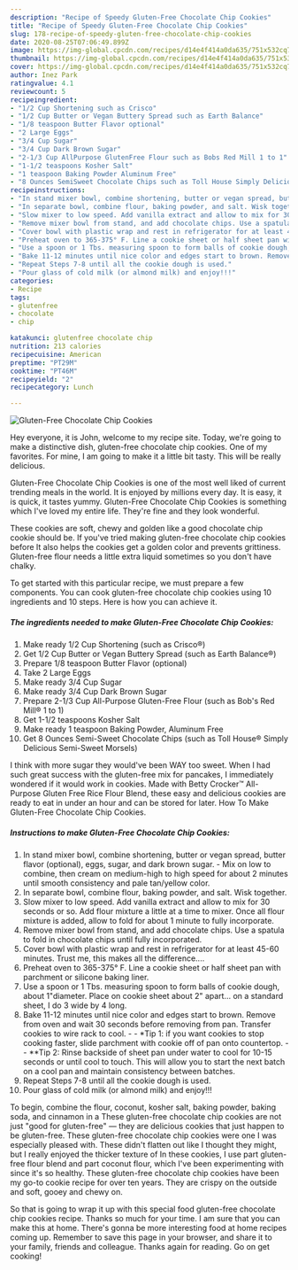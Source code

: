 ```yaml
---
description: "Recipe of Speedy Gluten-Free Chocolate Chip Cookies"
title: "Recipe of Speedy Gluten-Free Chocolate Chip Cookies"
slug: 178-recipe-of-speedy-gluten-free-chocolate-chip-cookies
date: 2020-08-25T07:06:49.899Z
image: https://img-global.cpcdn.com/recipes/d14e4f414a0da635/751x532cq70/gluten-free-chocolate-chip-cookies-recipe-main-photo.jpg
thumbnail: https://img-global.cpcdn.com/recipes/d14e4f414a0da635/751x532cq70/gluten-free-chocolate-chip-cookies-recipe-main-photo.jpg
cover: https://img-global.cpcdn.com/recipes/d14e4f414a0da635/751x532cq70/gluten-free-chocolate-chip-cookies-recipe-main-photo.jpg
author: Inez Park
ratingvalue: 4.1
reviewcount: 5
recipeingredient:
- "1/2 Cup Shortening such as Crisco"
- "1/2 Cup Butter or Vegan Buttery Spread such as Earth Balance"
- "1/8 teaspoon Butter Flavor optional"
- "2 Large Eggs"
- "3/4 Cup Sugar"
- "3/4 Cup Dark Brown Sugar"
- "2-1/3 Cup AllPurpose GlutenFree Flour such as Bobs Red Mill 1 to 1"
- "1-1/2 teaspoons Kosher Salt"
- "1 teaspoon Baking Powder Aluminum Free"
- "8 Ounces SemiSweet Chocolate Chips such as Toll House Simply Delicious SemiSweet Morsels"
recipeinstructions:
- "In stand mixer bowl, combine shortening, butter or vegan spread, butter flavor (optional), eggs, sugar, and dark brown sugar.  Mix on low to combine, then cream on medium-high to high speed for about 2 minutes until smooth consistency and pale tan/yellow color."
- "In separate bowl, combine flour, baking powder, and salt. Wisk together."
- "Slow mixer to low speed. Add vanilla extract and allow to mix for 30 seconds or so. Add flour mixture a little at a time to mixer. Once all flour mixture is added, allow to fold for about 1 minute to fully incorporate."
- "Remove mixer bowl from stand, and add chocolate chips. Use a spatula to fold in chocolate chips until fully incorporated."
- "Cover bowl with plastic wrap and rest in refrigerator for at least 45-60 minutes. Trust me, this makes all the difference...."
- "Preheat oven to 365-375° F. Line a cookie sheet or half sheet pan with parchment or silicone baking liner."
- "Use a spoon or 1 Tbs. measuring spoon to form balls of cookie dough, about 1&#34;diameter. Place on cookie sheet about 2&#34; apart... on a standard sheet, I do 3 wide by 4 long."
- "Bake 11-12 minutes until nice color and edges start to brown. Remove from oven and wait 30 seconds before removing from pan. Transfer cookies to wire rack to cool.  *Tip 1: if you want cookies to stop cooking faster, slide parchment with cookie off of pan onto countertop.   **Tip 2: Rinse backside of sheet pan under water to cool for 10-15 seconds or until cool to touch. This will allow you to start the next batch on a cool pan and maintain consistency between batches."
- "Repeat Steps 7-8 until all the cookie dough is used."
- "Pour glass of cold milk (or almond milk) and enjoy!!!"
categories:
- Recipe
tags:
- glutenfree
- chocolate
- chip

katakunci: glutenfree chocolate chip 
nutrition: 213 calories
recipecuisine: American
preptime: "PT29M"
cooktime: "PT46M"
recipeyield: "2"
recipecategory: Lunch

---
```



![Gluten-Free Chocolate Chip Cookies](https://img-global.cpcdn.com/recipes/d14e4f414a0da635/751x532cq70/gluten-free-chocolate-chip-cookies-recipe-main-photo.jpg)

Hey everyone, it is John, welcome to my recipe site. Today, we're going to make a distinctive dish, gluten-free chocolate chip cookies. One of my favorites. For mine, I am going to make it a little bit tasty. This will be really delicious.

Gluten-Free Chocolate Chip Cookies is one of the most well liked of current trending meals in the world. It is enjoyed by millions every day. It is easy, it is quick, it tastes yummy. Gluten-Free Chocolate Chip Cookies is something which I've loved my entire life. They're fine and they look wonderful.

These cookies are soft, chewy and golden like a good chocolate chip cookie should be. If you&#39;ve tried making gluten-free chocolate chip cookies before It also helps the cookies get a golden color and prevents grittiness. Gluten-free flour needs a little extra liquid sometimes so you don&#39;t have chalky.


To get started with this particular recipe, we must prepare a few components. You can cook gluten-free chocolate chip cookies using 10 ingredients and 10 steps. Here is how you can achieve it.

<!--inarticleads1-->

##### The ingredients needed to make Gluten-Free Chocolate Chip Cookies:

1. Make ready 1/2 Cup Shortening (such as Crisco®)
1. Get 1/2 Cup Butter or Vegan Buttery Spread (such as Earth Balance®)
1. Prepare 1/8 teaspoon Butter Flavor (optional)
1. Take 2 Large Eggs
1. Make ready 3/4 Cup Sugar
1. Make ready 3/4 Cup Dark Brown Sugar
1. Prepare 2-1/3 Cup All-Purpose Gluten-Free Flour (such as Bob&#39;s Red Mill® 1 to 1)
1. Get 1-1/2 teaspoons Kosher Salt
1. Make ready 1 teaspoon Baking Powder, Aluminum Free
1. Get 8 Ounces Semi-Sweet Chocolate Chips (such as Toll House® Simply Delicious Semi-Sweet Morsels)


I think with more sugar they would&#39;ve been WAY too sweet. When I had such great success with the gluten-free mix for pancakes, I immediately wondered if it would work in cookies. Made with Betty Crocker™ All-Purpose Gluten Free Rice Flour Blend, these easy and delicious cookies are ready to eat in under an hour and can be stored for later. How To Make Gluten-Free Chocolate Chip Cookies. 

<!--inarticleads2-->

##### Instructions to make Gluten-Free Chocolate Chip Cookies:

1. In stand mixer bowl, combine shortening, butter or vegan spread, butter flavor (optional), eggs, sugar, and dark brown sugar.  - Mix on low to combine, then cream on medium-high to high speed for about 2 minutes until smooth consistency and pale tan/yellow color.
1. In separate bowl, combine flour, baking powder, and salt. Wisk together.
1. Slow mixer to low speed. Add vanilla extract and allow to mix for 30 seconds or so. Add flour mixture a little at a time to mixer. Once all flour mixture is added, allow to fold for about 1 minute to fully incorporate.
1. Remove mixer bowl from stand, and add chocolate chips. Use a spatula to fold in chocolate chips until fully incorporated.
1. Cover bowl with plastic wrap and rest in refrigerator for at least 45-60 minutes. Trust me, this makes all the difference....
1. Preheat oven to 365-375° F. Line a cookie sheet or half sheet pan with parchment or silicone baking liner.
1. Use a spoon or 1 Tbs. measuring spoon to form balls of cookie dough, about 1&#34;diameter. Place on cookie sheet about 2&#34; apart... on a standard sheet, I do 3 wide by 4 long.
1. Bake 11-12 minutes until nice color and edges start to brown. Remove from oven and wait 30 seconds before removing from pan. Transfer cookies to wire rack to cool. -  - *Tip 1: if you want cookies to stop cooking faster, slide parchment with cookie off of pan onto countertop.  -  - **Tip 2: Rinse backside of sheet pan under water to cool for 10-15 seconds or until cool to touch. This will allow you to start the next batch on a cool pan and maintain consistency between batches.
1. Repeat Steps 7-8 until all the cookie dough is used.
1. Pour glass of cold milk (or almond milk) and enjoy!!!


To begin, combine the flour, coconut, kosher salt, baking powder, baking soda, and cinnamon in a These gluten-free chocolate chip cookies are not just &#34;good for gluten-free&#34; — they are delicious cookies that just happen to be gluten-free. These gluten-free chocolate chip cookies were one I was especially pleased with. These didn&#39;t flatten out like I thought they might, but I really enjoyed the thicker texture of In these cookies, I use part gluten-free flour blend and part coconut flour, which I&#39;ve been experimenting with since it&#39;s so healthy. These gluten-free chocolate chip cookies have been my go-to cookie recipe for over ten years. They are crispy on the outside and soft, gooey and chewy on. 

So that is going to wrap it up with this special food gluten-free chocolate chip cookies recipe. Thanks so much for your time. I am sure that you can make this at home. There's gonna be more interesting food at home recipes coming up. Remember to save this page in your browser, and share it to your family, friends and colleague. Thanks again for reading. Go on get cooking!
